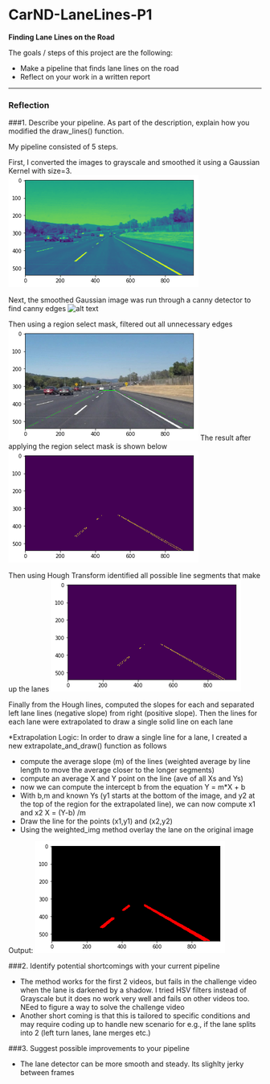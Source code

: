 # CarND-LaneLines-P1


**Finding Lane Lines on the Road**

The goals / steps of this project are the following:
* Make a pipeline that finds lane lines on the road
* Reflect on your work in a written report


[//]: # (Image References)

[image1]: ./writeup_images/gray_gaussian.png "Grayscale"
[image2]: ./writeup_images/cany.png "Canny"
[image3]: ./writeup_images/region_select.png "Region Select"
[image4]: ./writeup_images/region_masked.png "Region Mask Applieded"
[image5]: ./writeup_images/hough_lines.png "Hough_lines"
[image6]: ./writeup_images/lane_detected.png "Lane Detected"
---

### Reflection

###1. Describe your pipeline. As part of the description, explain how you modified the draw_lines() function.

My pipeline consisted of 5 steps. 

First, I converted the images to grayscale and smoothed it using a Gaussian Kernel with size=3.
![alt text][image1]

Next, the smoothed Gaussian image was run through a canny detector to find canny edges
![alt text][image2]

Then using a region select mask, filtered out all unnecessary edges
![alt text][image3]
The result after applying the region select mask is shown below
![alt text][image4]

Then using Hough Transform identified all possible line segments that make up the lanes
![alt text][image4]

Finally from the Hough lines, computed the slopes for each and separated left lane lines (negative slope) from right (positive slope). Then the lines for each lane were extrapolated to draw a single solid line on each lane

*Extrapolation Logic:
In order to draw a single line for a lane, I created a new extrapolate_and_draw() function as follows
  - compute the average slope (m) of the lines (weighted average by line length to move the average closer to the longer segments)
  - compute an average X and Y point on the line (ave of all Xs and Ys)
  - now we can compute the intercept b from the equation Y = m*X + b
  - With b,m and known Ys (y1 starts at the bottom of the image, and y2 at the top of the region for the extrapolated line), we can now compute x1 and x2
      X = (Y-b) /m
  - Draw the line for the points (x1,y1) and (x2,y2)
  - Using the weighted_img method overlay the lane on the original image
  
Output: 
![alt text][image5]



###2. Identify potential shortcomings with your current pipeline
- The method works for the first 2 videos, but fails in the challenge video when the lane is darkened by a shadow. I tried HSV filters instead of Grayscale but it does no work very well and fails on other videos too. NEed to figure a way to solve the challenge video
- Another short coming is that this is tailored to specific conditions and may require coding up to handle new scenario  for e.g., if the lane splits into 2 (left turn lanes, lane merges etc.)


###3. Suggest possible improvements to your pipeline

- The lane detector can be more smooth and steady. Its slighlty jerky between frames


